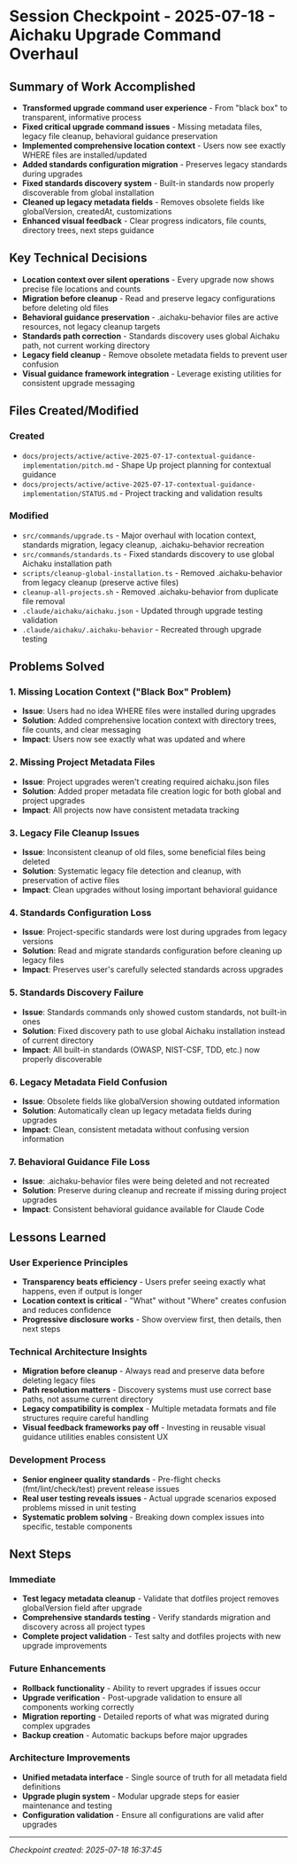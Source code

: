 # Session Checkpoint - 2025-07-18 - Aichaku Upgrade Command Overhaul

## Summary of Work Accomplished
- **Transformed upgrade command user experience** - From "black box" to transparent, informative process
- **Fixed critical upgrade command issues** - Missing metadata files, legacy file cleanup, behavioral guidance preservation
- **Implemented comprehensive location context** - Users now see exactly WHERE files are installed/updated
- **Added standards configuration migration** - Preserves legacy standards during upgrades
- **Fixed standards discovery system** - Built-in standards now properly discoverable from global installation
- **Cleaned up legacy metadata fields** - Removes obsolete fields like globalVersion, createdAt, customizations
- **Enhanced visual feedback** - Clear progress indicators, file counts, directory trees, next steps guidance

## Key Technical Decisions  
- **Location context over silent operations** - Every upgrade now shows precise file locations and counts
- **Migration before cleanup** - Read and preserve legacy configurations before deleting old files
- **Behavioral guidance preservation** - .aichaku-behavior files are active resources, not legacy cleanup targets
- **Standards path correction** - Standards discovery uses global Aichaku path, not current working directory
- **Legacy field cleanup** - Remove obsolete metadata fields to prevent user confusion
- **Visual guidance framework integration** - Leverage existing utilities for consistent upgrade messaging

## Files Created/Modified

### Created
- `docs/projects/active/active-2025-07-17-contextual-guidance-implementation/pitch.md` - Shape Up project planning for contextual guidance
- `docs/projects/active/active-2025-07-17-contextual-guidance-implementation/STATUS.md` - Project tracking and validation results

### Modified
- `src/commands/upgrade.ts` - Major overhaul with location context, standards migration, legacy cleanup, .aichaku-behavior recreation
- `src/commands/standards.ts` - Fixed standards discovery to use global Aichaku installation path
- `scripts/cleanup-global-installation.ts` - Removed .aichaku-behavior from legacy cleanup (preserve active files)
- `cleanup-all-projects.sh` - Removed .aichaku-behavior from duplicate file removal
- `.claude/aichaku/aichaku.json` - Updated through upgrade testing validation
- `.claude/aichaku/.aichaku-behavior` - Recreated through upgrade testing

## Problems Solved

### 1. **Missing Location Context ("Black Box" Problem)**
- **Issue**: Users had no idea WHERE files were installed during upgrades
- **Solution**: Added comprehensive location context with directory trees, file counts, and clear messaging
- **Impact**: Users now see exactly what was updated and where

### 2. **Missing Project Metadata Files**
- **Issue**: Project upgrades weren't creating required aichaku.json files
- **Solution**: Added proper metadata file creation logic for both global and project upgrades
- **Impact**: All projects now have consistent metadata tracking

### 3. **Legacy File Cleanup Issues**
- **Issue**: Inconsistent cleanup of old files, some beneficial files being deleted
- **Solution**: Systematic legacy file detection and cleanup, with preservation of active files
- **Impact**: Clean upgrades without losing important behavioral guidance

### 4. **Standards Configuration Loss**
- **Issue**: Project-specific standards were lost during upgrades from legacy versions
- **Solution**: Read and migrate standards configuration before cleaning up legacy files
- **Impact**: Preserves user's carefully selected standards across upgrades

### 5. **Standards Discovery Failure**
- **Issue**: Standards commands only showed custom standards, not built-in ones
- **Solution**: Fixed discovery path to use global Aichaku installation instead of current directory
- **Impact**: All built-in standards (OWASP, NIST-CSF, TDD, etc.) now properly discoverable

### 6. **Legacy Metadata Field Confusion**
- **Issue**: Obsolete fields like globalVersion showing outdated information
- **Solution**: Automatically clean up legacy metadata fields during upgrades
- **Impact**: Clean, consistent metadata without confusing version information

### 7. **Behavioral Guidance File Loss**
- **Issue**: .aichaku-behavior files were being deleted and not recreated
- **Solution**: Preserve during cleanup and recreate if missing during project upgrades
- **Impact**: Consistent behavioral guidance available for Claude Code

## Lessons Learned

### User Experience Principles
- **Transparency beats efficiency** - Users prefer seeing exactly what happens, even if output is longer
- **Location context is critical** - "What" without "Where" creates confusion and reduces confidence
- **Progressive disclosure works** - Show overview first, then details, then next steps

### Technical Architecture Insights
- **Migration before cleanup** - Always read and preserve data before deleting legacy files
- **Path resolution matters** - Discovery systems must use correct base paths, not assume current directory
- **Legacy compatibility is complex** - Multiple metadata formats and file structures require careful handling
- **Visual feedback frameworks pay off** - Investing in reusable visual guidance utilities enables consistent UX

### Development Process
- **Senior engineer quality standards** - Pre-flight checks (fmt/lint/check/test) prevent release issues
- **Real user testing reveals issues** - Actual upgrade scenarios exposed problems missed in unit testing
- **Systematic problem solving** - Breaking down complex issues into specific, testable components

## Next Steps

### Immediate
- **Test legacy metadata cleanup** - Validate that dotfiles project removes globalVersion field after upgrade
- **Comprehensive standards testing** - Verify standards migration and discovery across all project types
- **Complete project validation** - Test salty and dotfiles projects with new upgrade improvements

### Future Enhancements
- **Rollback functionality** - Ability to revert upgrades if issues occur
- **Upgrade verification** - Post-upgrade validation to ensure all components working correctly
- **Migration reporting** - Detailed reports of what was migrated during complex upgrades
- **Backup creation** - Automatic backups before major upgrades

### Architecture Improvements
- **Unified metadata interface** - Single source of truth for all metadata field definitions
- **Upgrade plugin system** - Modular upgrade steps for easier maintenance and testing
- **Configuration validation** - Ensure all configurations are valid after upgrades

---
*Checkpoint created: 2025-07-18 16:37:45*